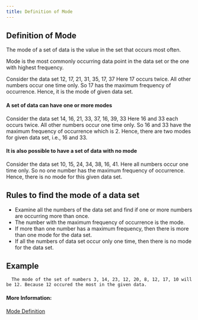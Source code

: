 ```yaml
---
title: Definition of Mode
---
```

## Definition of Mode
<!-- The article goes here, in GitHub-flavored Markdown. Feel free to add YouTube videos, images, and CodePen/JSBin embeds  -->
The mode of a set of data is the value in the set that occurs most often.

Mode is the most commonly occurring data point in the data set or the one with highest frequency.

Consider the data set 12, 17, 21, 31, 35, 17, 37 Here 17 occurs twice. All other numbers occur one time only. So 17 has the maximum frequency of occurrence. Hence, it is the mode of given data set.

#### A set of data can have one or more modes

Consider the data set 14, 16, 21, 33, 37, 16, 39, 33 Here 16 and 33 each occurs twice. All other numbers occur one time only. So 16 and 33 have the maximum frequency of occurrence which is 2. Hence, there are two modes for given data set, i.e., 16 and 33.

#### It is also possible to have a set of data with no mode

Consider the data set 10, 15, 24, 34, 38, 16, 41. Here all numbers occur one time only. So no one number has the maximum frequency of occurrence. Hence, there is no mode for this given data set.

## Rules to find the mode of a data set
  * Examine all the numbers of the data set and find if one or more numbers are occurring more than once.
  * The number with the maximum frequency of occurrence is the mode.
  * If more than one number has a maximum frequency, then there is more than one mode for the data set.
  * If all the numbers of data set occur only one time, then there is no mode for the data set.
  
## Example
```
  The mode of the set of numbers 3, 14, 23, 12, 20, 8, 12, 17, 10 will be 12. Because 12 occured the most in the given data.
```

#### More Information:
<!-- Please add any articles you think might be helpful to read before writing the article -->
[Mode Definition](https://www.tutorialspoint.com/mean_median_and_mode/mode_of_data_set.htm)

